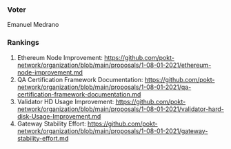 ### Voter
Emanuel Medrano
### Rankings
1. Ethereum Node Improvement: https://github.com/pokt-network/organization/blob/main/proposals/1-08-01-2021/ethereum-node-improvement.md
2. QA Certification Framework Documentation: https://github.com/pokt-network/organization/blob/main/proposals/1-08-01-2021/qa-certification-framework-documentation.md
3. Validator HD Usage Improvement: https://github.com/pokt-network/organization/blob/main/proposals/1-08-01-2021/validator-hard-disk-Usage-Improvement.md
4. Gateway Stability Effort: https://github.com/pokt-network/organization/blob/main/proposals/1-08-01-2021/gateway-stability-effort.md